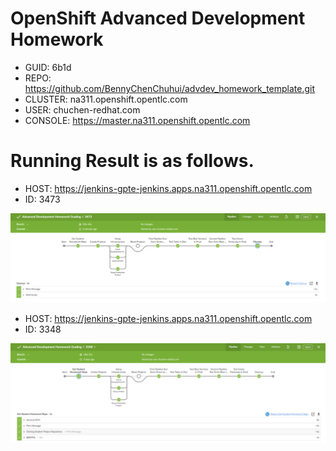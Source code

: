 # OpenShift Advanced Development Homework

- GUID: 6b1d
- REPO: https://github.com/BennyChenChuhui/advdev_homework_template.git
- CLUSTER: na311.openshift.opentlc.com
- USER: chuchen-redhat.com
- CONSOLE: https://master.na311.openshift.opentlc.com

# Running Result is as follows.
- HOST: https://jenkins-gpte-jenkins.apps.na311.openshift.opentlc.com
- ID: 3473

![alt text](homework-result-3473.png)


- HOST: https://jenkins-gpte-jenkins.apps.na311.openshift.opentlc.com
- ID: 3348

![alt text](homework-result-3348.png)

